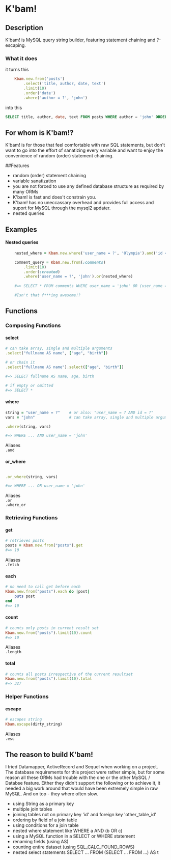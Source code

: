K'bam!
======

## Description
K'bam! is MySQL query string builder, featuring statement chaining and ?-escaping.

### What it does

it turns this 
```ruby
	Kbam.new.from('posts')
		.select('title, author, date, text')
		.limit(10)
		.order('date') 
		.where('author = ?', 'john')
```
into this
```sql
SELECT title, author, date, text FROM posts WHERE author = 'john' ORDER BY date ASC LIMIT 10 
```

## For whom is K'bam!?
K'bam! is for those that feel comfortable with raw SQL statements, but don't want to go into the effort of sanatizing every variable and want to enjoy the convenience of random (order) statement chaining.

##Features
- random (order) statement chaining
- variable sanatization
- you are not forced to use any defined database structure as required by many ORMs
- K'bam! is fast and does't constrain you.
- K'bam! has no uneccassary overhead and provides full access and suport for MySQL through the mysql2 apdater.
- nested queries

## Examples

#### Nested queries
```ruby
	nested_where = Kbam.new.where('user_name = ?', 'Olympia').and('id = ?', 120)

	comment_query = Kbam.new.from(:comments)
		.limit(10)
		.order(:created)
		.where('user_name = ?', 'john').or(nested_where)
	
	#=> SELECT * FROM comments WHERE user_name = 'john' OR (user_name = 'Olympia' AND id = 120) ORDER BY `created` ASC LIMIT 10

	#Isn't that f***ing awesome!?

```

## Functions

### Composing Functions

#### select

```ruby
# can take array, single and multiple arguments
.select("fullname AS name", ["age", "birth"])

# or chain it
.select("fullname AS name").select(["age", "birth"])

#=> SELECT fullname AS name, age, birth

# if empty or omitted
#=> SELECT *

```


#### where

```ruby
string = "user_name = ?" 	# or also: "user_name = ? AND id = ?"
vars = "john" 				# can take array, single and multiple arguments

.where(string, vars)

#=> WHERE ... AND user_name = 'john'
```
Aliases  
`.and`

#### or_where

```ruby

.or_where(string, vars)

#=> WHERE ... OR user_name = 'john'
```
Aliases  
`.or`  
`.where_or`

### Retrieving Functions

#### get

```ruby
# retrieves posts
posts = Kbam.new.from("posts").get
#=> 10
```
Aliases  
`.fetch`

#### each

```ruby
# no need to call get before each
Kbam.new.from("posts").each do |post|
	puts post
end
#=> 10
```

#### count

```ruby
# counts only posts in current result set
Kbam.new.from("posts").limit(10).count
#=> 10
```
Aliases  
`.length`

#### total

```ruby
# counts all posts irrespective of the current resultset
Kbam.new.from("posts").limit(10).total
#=> 327
```

### Helper Functions

#### escape

```ruby
# escapes string
Kbam.escape(dirty_string)
```
Aliases  
`.esc`

## The reason to build K'bam!
I tried Datamapper, ActiveRecord and Sequel when working on a project. The database requirements for this project were rather simple, but for some reason all these ORMs had trouble with the one or the other MySQL / Databse feature. Either they didn't support the following or to achieve it, it needed a big work around that would have been extremely simple in raw MySQL. And on top - they where often slow.
- using String as a primary key
- multiple join tables
- joining tables not on primary key 'id' and foreign key 'other_table_id'
- ordering by field of a join table
- using conditions for a join table
- nested where statement like WHERE a AND (b OR c)
- using a MySQL function in a SELECT or WHERE statement
- renaming fields (using AS)
- counting entire dataset (using SQL_CALC_FOUND_ROWS)
- nested select statements SELECT ... FROM (SELECT ... FROM ...) AS t 
